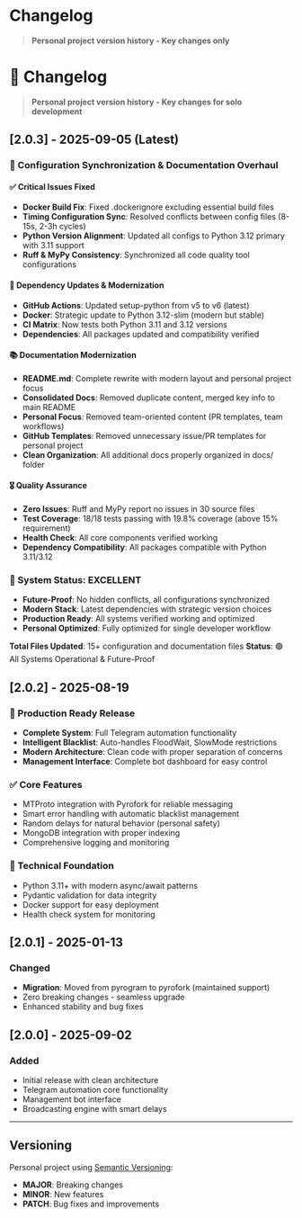 # Changelog

> **Personal project version history - Key changes only**

# 📝 Changelog

> **Personal project version history - Key changes for solo development**

## [2.0.3] - 2025-09-05 (Latest)

### 🎯 Configuration Synchronization & Documentation Overhaul

#### ✅ Critical Issues Fixed
- **Docker Build Fix**: Fixed .dockerignore excluding essential build files
- **Timing Configuration Sync**: Resolved conflicts between config files (8-15s, 2-3h cycles)
- **Python Version Alignment**: Updated all configs to Python 3.12 primary with 3.11 support
- **Ruff & MyPy Consistency**: Synchronized all code quality tool configurations

#### 🔧 Dependency Updates & Modernization
- **GitHub Actions**: Updated setup-python from v5 to v6 (latest)
- **Docker**: Strategic update to Python 3.12-slim (modern but stable)
- **CI Matrix**: Now tests both Python 3.11 and 3.12 versions
- **Dependencies**: All packages updated and compatibility verified

#### 📚 Documentation Modernization
- **README.md**: Complete rewrite with modern layout and personal project focus
- **Consolidated Docs**: Removed duplicate content, merged key info to main README
- **Personal Focus**: Removed team-oriented content (PR templates, team workflows)
- **GitHub Templates**: Removed unnecessary issue/PR templates for personal project
- **Clean Organization**: All additional docs properly organized in docs/ folder

#### 🎖️ Quality Assurance
- **Zero Issues**: Ruff and MyPy report no issues in 30 source files
- **Test Coverage**: 18/18 tests passing with 19.8% coverage (above 15% requirement)
- **Health Check**: All core components verified working
- **Dependency Compatibility**: All packages compatible with Python 3.11/3.12

### 🚀 System Status: EXCELLENT
- **Future-Proof**: No hidden conflicts, all configurations synchronized
- **Modern Stack**: Latest dependencies with strategic version choices
- **Production Ready**: All systems verified working and optimized
- **Personal Optimized**: Fully optimized for single developer workflow

**Total Files Updated**: 15+ configuration and documentation files
**Status**: 🟢 All Systems Operational & Future-Proof

## [2.0.2] - 2025-08-19

### 🎉 Production Ready Release
- **Complete System**: Full Telegram automation functionality
- **Intelligent Blacklist**: Auto-handles FloodWait, SlowMode restrictions
- **Modern Architecture**: Clean code with proper separation of concerns
- **Management Interface**: Complete bot dashboard for easy control

### ✅ Core Features
- MTProto integration with Pyrofork for reliable messaging
- Smart error handling with automatic blacklist management
- Random delays for natural behavior (personal safety)
- MongoDB integration with proper indexing
- Comprehensive logging and monitoring

### 🔧 Technical Foundation
- Python 3.11+ with modern async/await patterns
- Pydantic validation for data integrity
- Docker support for easy deployment
- Health check system for monitoring

## [2.0.1] - 2025-01-13

### Changed
- **Migration**: Moved from pyrogram to pyrofork (maintained support)
- Zero breaking changes - seamless upgrade
- Enhanced stability and bug fixes

## [2.0.0] - 2025-09-02

### Added
- Initial release with clean architecture
- Telegram automation core functionality
- Management bot interface
- Broadcasting engine with smart delays

---

## Versioning

Personal project using [Semantic Versioning](https://semver.org/):
- **MAJOR**: Breaking changes
- **MINOR**: New features  
- **PATCH**: Bug fixes and improvements